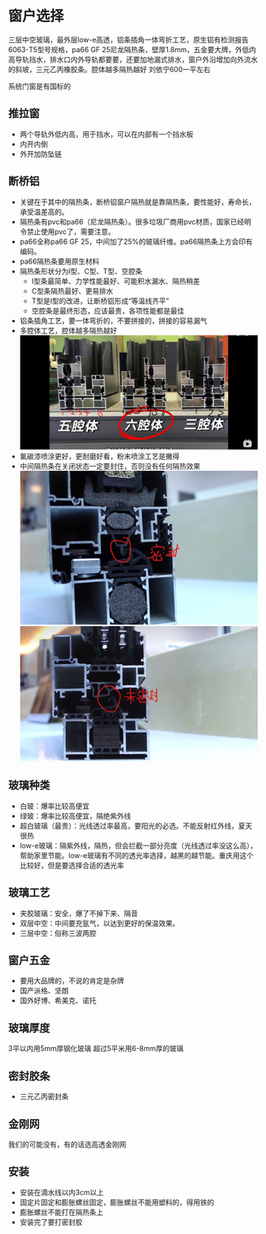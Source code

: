 # 窗户选择

三层中空玻璃，最外层low-e高透，铝条插角一体弯折工艺，原生铝有检测报告6063-T5型号规格，pa66 GF 25尼龙隔热条，壁厚1.8mm，五金要大牌，外低内高导轨挡水，排水口内外导轨都要要，还要加地漏式排水，窗户外沿增加向外流水的斜坡，三元乙丙橡胶条。腔体越多隔热越好
刘依宁600一平左右

系统门窗是有国标的

## 推拉窗

* 两个导轨外低内高，用于挡水，可以在内部有一个挡水板
* 内开内倒
* 外开加防坠链

## 断桥铝

* 关键在于其中的隔热条，断桥铝窗户隔热就是靠隔热条，要性能好，寿命长，承受温差高的。
* 隔热条有pvc和pa66（尼龙隔热条）。很多垃圾厂商用pvc材质，国家已经明令禁止使用pvc了，需要注意。
* pa66全称pa66 GF 25，中间加了25%的玻璃纤维。pa66隔热条上方会印有编码。
* pa66隔热条要用原生材料
* 隔热条形状分为I型、C型、T型、空腔条
  * I型条最简单、力学性能最好、可能积水漏水、隔热稍差
  * C型条隔热最好、更易排水
  * T型是I型的改进，让断桥铝形成“等温线齐平”
  * 空腔条是最终形态，应该最贵，各项性能都是最佳
* 铝条插角工艺，要一体弯折的，不要拼接的，拼接的容易漏气
* 多腔体工艺，腔体越多隔热越好
![](./img/%E5%A4%9A%E8%85%94%E4%BD%93.jpg)
* 氟碳漆喷涂更好，更耐磨好看，粉末喷涂工艺是撇得
* 中间隔热条在关闭状态一定要封住，否则没有任何隔热效果
![](./img/%E5%AF%86%E5%B0%81%E6%9D%A1%E5%AF%86%E5%B0%81.jpg)
![](./img/%E5%AF%86%E5%B0%81%E6%9D%A1%E6%9C%AA%E5%AF%86%E5%B0%81.jpg)

## 玻璃种类

* 白玻：爆率比较高便宜
* 绿玻：爆率比较高便宜，隔绝紫外线
* 超白玻璃（最贵）：光线透过率最高，要阳光的必选。不能反射红外线，夏天很热
* low-e玻璃：隔紫外线，隔热，但会拦截一部分亮度（光线透过率没这么高），帮助家里节能。low-e玻璃有不同的透光率选择，越黑的越节能。重庆用这个比较好，但是要选择合适的透光率

## 玻璃工艺

* 夹胶玻璃：安全，爆了不掉下来、隔音
* 双层中空：中间要充氩气，以达到更好的保温效果。
* 三层中空：俗称三波两腔

## 窗户五金

* 要用大品牌的，不说的肯定是杂牌
* 国产派格、坚朗
* 国外好博、希美克、诺托

## 玻璃厚度

3平以内用5mm厚钢化玻璃
超过5平米用6-8mm厚的玻璃

## 密封胶条

* 三元乙丙密封条

## 金刚网

我们的可能没有，有的话选高透金刚网

## 安装

* 安装在滴水线以内3cm以上
* 固定片固定和膨胀螺丝固定，膨胀螺丝不能用塑料的，得用铁的
* 膨胀螺丝不能打在隔热条上
* 安装完了要打密封胶